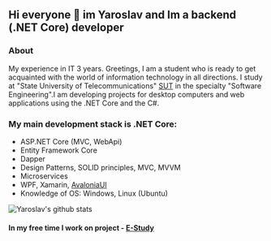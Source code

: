 ## Hi everyone 👋 im Yaroslav and Im a backend (.NET Core) developer
### About
My experience in IT 3 years. Greetings, I am a student who is ready to get acquainted with the world of information technology in all directions. I study at "State University of Telecommunications" [SUT](http://www.dut.edu.ua/) in the specialty "Software Engineering".I am developing projects for desktop computers and web applications using the .NET Core and the C#. 

### My main development stack is .NET Core:
 * ASP.NET Core (MVC, WebApi)
 * Entity Framework Core
 * Dapper
 * Design Patterns, SOLID principles, MVC, MVVM
 * Microservices
 * WPF, Xamarin, [AvaloniaUI](https://github.com/AvaloniaUI/Avalonia)
 * Knowledge of OS: Windows, Linux (Ubuntu)

![Yaroslav's github stats](https://github-readme-stats.vercel.app/api?username=Yaroslav08&show_icons=true&theme=dark)
#### In my free time I work on project - [E-Study](https://github.com/Yaroslav08/EStudy)
